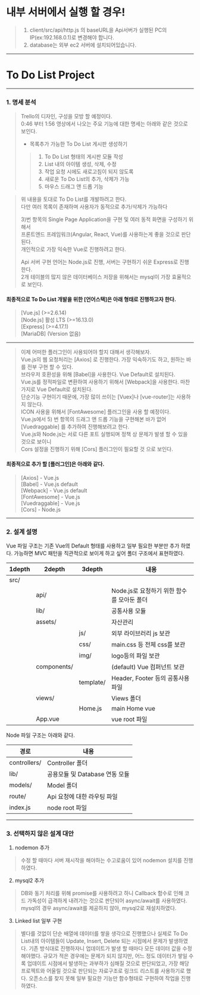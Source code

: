 # 내부 서버에서 실행 할 경우!
> 1. client/src/api/http.js 의 baseURL을 Api서버가 실행된 PC의 IP(ex:192.168.0.1)로 변경해야 합니다.
> 2. database는 외부 ec2 서버에 설치되어있습니다.

--------------------


# To Do List Project

--------------------

### 1. 명세 분석
>Trello의 디자인, 구성을 모방 할 예정이다.   
>0:46 부터 1:56 영상에서 나오는 주요 기능에 대한 명세는 아래와 같은 것으로 보인다.   
>  
>* 목록추가 가능한 To Do List 게시판 생성하기
> > 1) To Do List 형태의 게시판 모듈 작성
> > 2) List 내의 아이템 생성, 삭제, 수정
> > 3) 작업 요청 시에도 새로고침이 되지 않도록
> > 4) 새로운 To Do List의 추가, 삭제가 가능
> > 5) 마우스 드래그 앤 드롭 기능

> 위 내용을 토대로 To Do List를 개발하려고 한다.  
> 다만 여러 목록이 존재하며 사용자가 동적으로 추가/삭제가 가능하다  
> 
> 3)번 항목의 Single Page Application을 구현 및 여러 동적 화면을 구성하기 위해서  
> 프론트엔드 프레임워크(Angular, React, Vue)를 사용하는게 좋을 것으로 판단된다.   
> 개인적으로 가장 익숙한 Vue로 진행하려고 한다.
> 
> Api 서버 구현 언어는 Node.js로 진행, 서버는 구현하기 쉬운 Express로 진행한다.  
> 2개 테이블의 많지 않은 데이터베이스 저장을 위해서는 mysql이 가장 효율적으로 보인다.  
> 

#### 최종적으로 To Do List 개발을 위한 [언어스택]은 아래 형태로 진행하고자 한다.

> [Vue.js] (>=2.6.14)               
> [Node.js] 활성 LTS (>=16.13.0)  
> [Express] (>=4.17.1)            
> [MariaDB] (Version 없음)        

--------------------------------


> 이제 어떠한 플러그인이 사용되어야 할지 대해서 생각해보자.  
> Vue.js의 웹 요청처리는 [Axios] 로 진행한다. 가장 익숙하기도 하고, 원하는 바를 전부 구현 할 수 있다.  
> 브라우저 호환성을 위해 [Babel]을 사용한다. Vue Default로 설치된다.  
> Vue.js를 정적파일로 변환하여 사용하기 위해서 [Webpack]을 사용한다. 마찬가지로 Vue Default로 설치된다.  
> 단순기능 구현이기 때문에, 가장 많이 쓰이는 [Vuex]나 [vue-router]는 사용하지 않는다.  
> ICON 사용을 위해서 [FontAwesome] 플러그인을 사용 할 예정이다.  
> Vue.js에서 5) 번 항목의 드래그 앤 드롭 기능을 구현해본 바가 없어 [Vuedraggable] 를 추가하여 진행해보려고 한다.  
> Vue.js와 Node.js는 서로 다른 포트 실행되며 정책 상 문제가 발생 할 수 있을 것으로 보이니   
> Cors 설정을 진행하기 위해 [Cors] 플러그인이 필요할 것 으로 보인다.  

#### 최종적으로 추가 할 [플러그인]은 아래와 같다.

> [Axios] - Vue.js  
> [Babel] - Vue.js default  
> [Webpack] - Vue.js default  
> [FontAwesome] - Vue.js  
> [Vuedraggable] - Vue.js  
> [Cors] - Node.js  
  
--------------------------------


### 2. 설계 설명

Vue 파일 구조는 기존 Vue의 Default 형태를 사용하고 일부 필요한 부분만 추가 하였다.
가능하면 MVC 패턴을 직관적으로 보이게 하고 싶어 폴더 구조에서 표현하였다.

|1depth|2depth       |3depth     |내용                                        |
|------|-------------|---------- |--------------------------------------------|
|src/  |             |           |                                            |
|      | api/        |           | Node.js로 요청하기 위한 함수를 모아둔 폴더   |
|      | lib/        |           | 공통사용 모듈                               |
|      | assets/     |           | 자산관리                                    |
|      |             | js/       | 외부 라이브러리 js 보관                     |
|      |             | css/      | main.css 등 전체 css를 보관                 |
|      |             | img/      | logo등의 파일 보관                          |
|      | components/ |           | (default) Vue 컴퍼넌트 보관                 |
|      |             | template/ | Header, Footer 등의 공통사용 파일           |
|      | views/      |           | Views 폴더                                 |
|      |             | Home.js   | main Home vue                              |
|      | App.vue     |           | vue root 파일                              |

Node 파일 구조는 아래와 같다.

|경로|내용|
|-------|------|
|controllers/              | Controller 폴더|
|lib/                      | 공용모듈 및 Database 연동 모듈|
|models/                   | Model 폴더|
|route/                    | Api 요청에 대한 라우팅 파일 |
|index.js                  | node root 파일|

------------------------------------
### 3. 선택하지 않은 설계 대안

1. nodemon 추가
> 수정 할 때마다 서버 재시작을 해야하는 수고로움이 있어 nodemon 설치를 진행하였다.
2. mysql2 추가
> DB와 동기 처리를 위해 promise를 사용하려고 하니 Callback 함수로 인해
> 코드 가독성이 급격하게 내려가는 것으로 판단되어 async/await를 사용하였다.
> mysql의 경우 async/await를 제공하지 않아, mysql2로 재설치하였다.
3. Linked list 일부 구현
> 별다를 것없이 단순 배열에 데이터를 쌓을 생각으로 진행했으나 실제로 To Do List내의 아이템들이
> Update, Insert, Delete 되는 시점에서 문제가 발생하였다.
> 기존 방식대로 진행하자니 업데이트가 발생 할 때마다 모든 데이터 값을 수정해야했다.
> 규모가 적은 경우에는 문제가 되지 않지만, 어느 정도 데이터가 쌓일 수록 업데이트 시점에서 발생하는
> 과부하가 심해질 것으로 판단되었고, 가장 해당 프로젝트와 어울릴 것으로 판단되는 자료구조로
> 링크드 리스트를 사용하기로 했다.
> 오픈소스를 찾지 못해 일부 필요한 기능만 함수형태로 구현하여 작업을 진행하였다.

